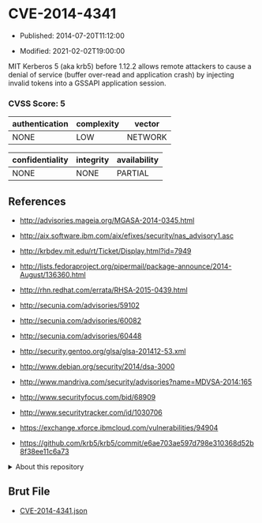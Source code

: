 # CVE-2014-4341

- Published: 2014-07-20T11:12:00

- Modified: 2021-02-02T19:00:00

MIT Kerberos 5 (aka krb5) before 1.12.2 allows remote attackers to cause a denial of service (buffer over-read and application crash) by injecting invalid tokens into a GSSAPI application session.

### CVSS Score: **5**

| authentication | complexity | vector |
| --- | --- | --- |
| NONE | LOW | NETWORK |

| confidentiality | integrity | availability |
| --- | --- | --- |
| NONE | NONE | PARTIAL |

## References

* http://advisories.mageia.org/MGASA-2014-0345.html

* http://aix.software.ibm.com/aix/efixes/security/nas_advisory1.asc

* http://krbdev.mit.edu/rt/Ticket/Display.html?id=7949

* http://lists.fedoraproject.org/pipermail/package-announce/2014-August/136360.html

* http://rhn.redhat.com/errata/RHSA-2015-0439.html

* http://secunia.com/advisories/59102

* http://secunia.com/advisories/60082

* http://secunia.com/advisories/60448

* http://security.gentoo.org/glsa/glsa-201412-53.xml

* http://www.debian.org/security/2014/dsa-3000

* http://www.mandriva.com/security/advisories?name=MDVSA-2014:165

* http://www.securityfocus.com/bid/68909

* http://www.securitytracker.com/id/1030706

* https://exchange.xforce.ibmcloud.com/vulnerabilities/94904

* https://github.com/krb5/krb5/commit/e6ae703ae597d798e310368d52b8f38ee11c6a73

<details>
<summary>About this repository</summary> 

  This repository is part of the project [Live Hack CVE](https://github.com/Live-Hack-CVE). Main website can be found [www.live-hack.org](https://www.live-hack.org) 
  
  Made by [Sn0wAlice](https://github.com/Sn0wAlice) for the people that care about security and need to have a feed of the latest CVEs. Hope you enjoy it, don't forget to star the repo and follow me on [Twitter](https://twitter.com/Sn0wAlice) and [Github](https://github.com/Sn0wAlice). And that is my [personnal website](https://www.alice-snow.me/)

  - [Home Page](https://github.com/Live-Hack-CVE)
  - [Framework](https://github.com/Live-Hack-CVE/cve-framework)
  - [CVE database](https://github.com/Live-Hack-CVE/full_database)
  - [Changelog](https://github.com/Live-Hack-CVE/Changelog)
</details>

## Brut File

* [CVE-2014-4341.json](https://raw.githubusercontent.com/Live-Hack-CVE/full_database/main/cves/2014/CVE-2014-4341.json)

